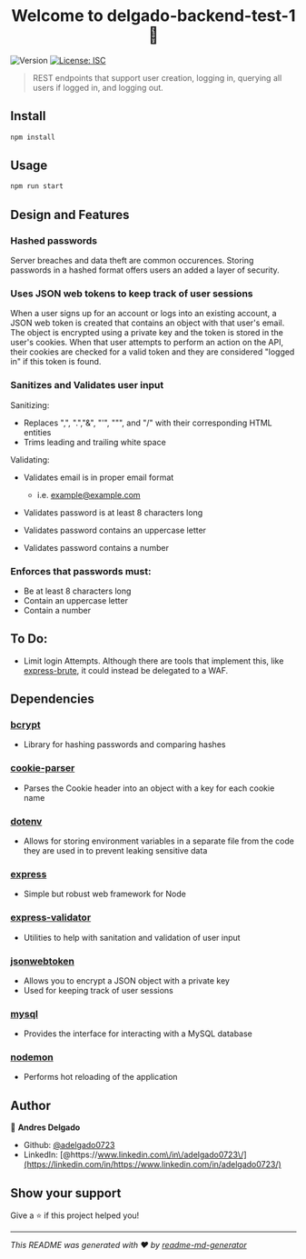 <h1 align="center">Welcome to delgado-backend-test-1 👋</h1>
<p>
  <img alt="Version" src="https://img.shields.io/badge/version-1.0.0-blue.svg?cacheSeconds=2592000" />
  <a href="#" target="_blank">
    <img alt="License: ISC" src="https://img.shields.io/badge/License-ISC-yellow.svg" />
  </a>
</p>

> REST endpoints that support user creation, logging in, querying all users if logged in, and logging out.

## Install

```sh
npm install
```

## Usage

```sh
npm run start
```

## Design and Features

### Hashed passwords

Server breaches and data theft are common occurences. Storing passwords in a hashed format offers users an added a layer of security.

### Uses JSON web tokens to keep track of user sessions

When a user signs up for an account or logs into an existing account, a JSON web token is created that contains an object with that user's email. The object is encrypted using a private key and the token is stored in the user's cookies. When that user attempts to perform an action on the API, their cookies are checked for a valid token and they are considered "logged in" if this token is found.

### Sanitizes and Validates user input

Sanitizing:

- Replaces ",", ".","&", "'", """, and "/" with their corresponding HTML entities
- Trims leading and trailing white space

Validating:

- Validates email is in proper email format

  - i.e. example@example.com

- Validates password is at least 8 characters long
- Validates password contains an uppercase letter
- Validates password contains a number

### Enforces that passwords must:

- Be at least 8 characters long
- Contain an uppercase letter
- Contain a number

## To Do:

- Limit login Attempts. Although there are tools that implement this, like [express-brute](https://www.npmjs.com/package/express-brute), it could instead be delegated to a WAF.

## Dependencies

### [bcrypt](https://www.npmjs.com/package/bcrypt)

- Library for hashing passwords and comparing hashes

### [cookie-parser](https://www.npmjs.com/package/cookie-parser)

- Parses the Cookie header into an object with a key for each cookie name

### [dotenv](https://www.npmjs.com/package/dotenv)

- Allows for storing environment variables in a separate file from the code they are used in to prevent leaking sensitive data

### [express](https://www.npmjs.com/package/express)

- Simple but robust web framework for Node

### [express-validator](https://www.npmjs.com/package/express-validator)

- Utilities to help with sanitation and validation of user input

### [jsonwebtoken](https://www.npmjs.com/package/jsonwebtoken)

- Allows you to encrypt a JSON object with a private key
- Used for keeping track of user sessions

### [mysql](https://www.npmjs.com/package/mysql)

- Provides the interface for interacting with a MySQL database

### [nodemon](https://www.npmjs.com/package/nodemon)

- Performs hot reloading of the application

## Author

👤 **Andres Delgado**

- Github: [@adelgado0723](https://github.com/adelgado0723)
- LinkedIn: [@https:\/\/www.linkedin.com\/in\/adelgado0723\/](https://linkedin.com/in/https://www.linkedin.com/in/adelgado0723/)

## Show your support

Give a ⭐️ if this project helped you!

---

_This README was generated with ❤️ by [readme-md-generator](https://github.com/kefranabg/readme-md-generator)_
